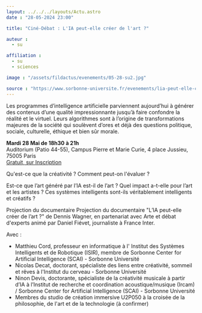 ```yaml
---
layout: ../../../layouts/Actu.astro
date : "28-05-2024 23:00"

title: "Ciné-Débat : L'IA peut-elle créer de l'art ?"

auteur :
  - su

affiliation :
  - su
  - sciences

image : "/assets/fildactus/evenements/05-28-su2.jpg"

source : "https://www.sorbonne-universite.fr/evenements/lia-peut-elle-creer-de-lart"
---
```


Les programmes d’intelligence artificielle parviennent aujourd’hui à générer des contenus d’une qualité impressionnante jusqu’à faire confondre la réalité et le virtuel. Leurs algorithmes sont à l’origine de transformations majeures de la société qui soulèvent d’ores et déjà des questions politique, sociale, culturelle, éthique et bien sûr morale.

__Mardi 28 Mai de 18h30 à 21h__  
Auditorium (Patio 44-55), Campus Pierre et Marie Curie, 4 place Jussieu, 75005 Paris  
[Gratuit, sur Inscription](https://www.helloasso.com/associations/sorbonne-universite-science-culture-societe/evenements/l-ia-peut-elle-creer-de-l-art)

Qu'est-ce que la créativité ? Comment peut-on l'évaluer ?

Est-ce que l’art généré par l’IA est-il de l’art ? Quel impact a-t-elle pour l’art et les artistes ? Ces systèmes intelligents sont-ils véritablement intelligents et créatifs ?

Projection du documentaire Projection du documentaire "L’IA peut-elle créer de l’art ?" de Dennis Wagner, en partenariat avec Arte et débat d'experts animé par Daniel Fiévet, journaliste à France Inter.

Avec :  
- Matthieu Cord, professeur en informatique à l' Institut des Systèmes Intelligents et de Robotique (ISIR), membre de Sorbonne Center for Artificial Intelligence (SCAI) - Sorbonne Université  
- Nicolas Decat, doctorant, spécialiste des liens entre créativité, sommeil et rêves à l'Institut du cerveau - Sorbonne Université  
- Ninon Devis, doctorante, spécialiste de la créativité musicale à partir d’IA à l’Institut de recherche et coordination acoustique/musique (Ircam) / Sorbonne Center for Artificial Intelligence (SCAI) - Sorbonne Université  
- Membres du studio de création immersive U2P050 à la croisée de la philosophie, de l'art et de la technologie (à confirmer)
